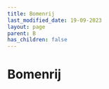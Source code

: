 ```yaml
---
title: Bomenrij
last_modified_date: 19-09-2023
layout: page
parent: B
has_children: false
---
```


Bomenrij
========

